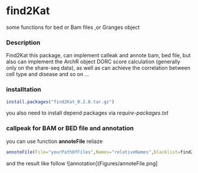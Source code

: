 # find2Kat
some functions for bed or Bam files ,or Granges object
### Description
Find2Kat this package, can implement calleak and annote bam, bed file, but also can implement the ArchR object DORC score calculation (generally only on the share-seq data), as well as can achieve the correlation between cell type and disease and so on
...

### installtation
```r
install.packages("find2Kat_0.2.0.tar.gz")
```
you also need to install depend packages via *require-packages.txt*

### callpeak for BAM or BED file and annotation
you can use function **annoteFile** reliaze
```r
annoteFile(File="yourPathOfFiles",Names="relativeNames",blacklist=find2Kat::blacklist[["hg38"]],genome="hg38",...)
```
and the result like follow 
![annotation](Figures/annoteFile.png]
